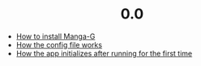 <h1 align="center" style="font-weight: bold">
    0.0
</h1>

- [How to install Manga-G](installation/index.md)
- [How the config file works](config.md)
- [How the app initializes after running for the first time](init.md)